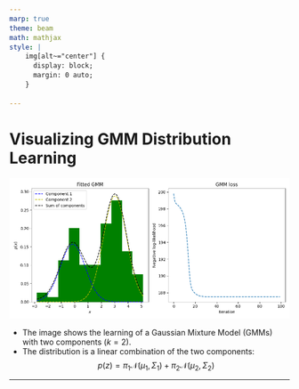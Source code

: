 ```yaml
---
marp: true
theme: beam
math: mathjax
style: |
    img[alt~="center"] {
      display: block;
      margin: 0 auto;
    }

---
```


# **Visualizing GMM Distribution Learning**

![w:600 center](../pics/gmm/gmm.png)

- The image shows the learning of a Gaussian Mixture Model (GMMs) with two components ($k=2$).
- The distribution is a linear combination of the two components:
$$p(z) = \pi_1 \mathcal{N}(\mu_1, \Sigma_1) + \pi_2 \mathcal{N}(\mu_2, \Sigma_2)$$

---